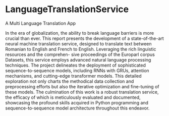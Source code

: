 # LanguageTranslationService

A Multi Language Translation App


In the era of globalization, the ability to break language barriers is more crucial
than ever. This report presents the development of a state-of-the-art neural machine
translation service, designed to translate text between Romanian to English and
French to English. Leveraging the rich linguistic resources and the comprehen-
sive proceedings of the Europarl corpus Datasets, this service employs advanced
natural language processing techniques. The project delineates the deployment of
sophisticated sequence-to-sequence models, including RNNs with GRUs, attention
mechanisms, and cutting-edge transformer models. This detailed exploration not
only charts the methodical data collection and preprocessing efforts but also the
iterative optimization and fine-tuning of these models. The culmination of this
work is a robust translation service, the efficacy of which is meticulously evaluated
and documented, showcasing the profound skills acquired in Python programming
and sequence-to-sequence model architecture throughout this endeavor.
